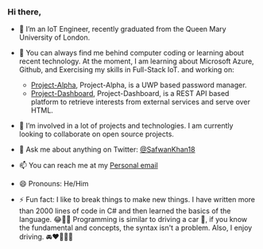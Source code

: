 ### Hi there,

- 🔭 I’m an IoT Engineer, recently graduated from the Queen Mary University of London.
- 🌱 You can always find me behind computer coding or learning about recent technology.
      At the moment, I am learning about Microsoft Azure, Github, and Exercising my skills in Full-Stack IoT. 
      and working on:
     - [Project-Alpha](https://github.com/iamsafwan/project-alpha), Project-Alpha, is a UWP based password manager.
     - [Project-Dashboard](https://github.com/iamsafwan/project-dashboard), Project-Dashboard, is a REST API based platform to retrieve interests from external      services and serve over HTML.
     
- 👯 I’m involved in a lot of projects and technologies. I am currently looking to collaborate on open source projects.
- 💬 Ask me about anything on Twitter: <a href="https://mobile.twitter.com/SafwanKhan18">@SafwanKhan18</a>
- 📫 You can reach me at my [Personal email](mailto:safwanzk@outlook.com)
- 😄 Pronouns: He/Him
- ⚡ Fun fact: I like to break things to make new things. I have written more than 2000 lines of code in C# and then learned the basics of the language. 😂🤣🤣
                Programming is similar to driving a car 🚙, if you know the fundamental and concepts, the syntax isn't a problem. 
                Also, I enjoy driving. 🚘❤️🤩🤣🤣
               
         

